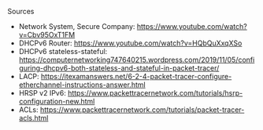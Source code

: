 



Sources
- Network System, Secure Company: https://www.youtube.com/watch?v=Cbv95OxT1FM
- DHCPv6 Router: https://www.youtube.com/watch?v=HQbQuXxqXSo
- DHCPv6 stateless-stateful: https://computernetworking747640215.wordpress.com/2019/11/05/configuring-dhcpv6-both-stateless-and-stateful-in-packet-tracer/
- LACP: https://itexamanswers.net/6-2-4-packet-tracer-configure-etherchannel-instructions-answer.html
- HRSP v2 IPv6: https://www.packettracernetwork.com/tutorials/hsrp-configuration-new.html
- ACLs: https://www.packettracernetwork.com/tutorials/packet-tracer-acls.html
